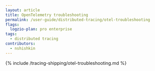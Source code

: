 ```yaml
---
layout: article
title: OpenTelemetry troubleshooting
permalink: /user-guide/distributed-tracing/otel-troubleshooting
flags:
  logzio-plan: pro enterprise
tags:
  - distributed tracing
contributors:
  - nshishkin
---
```

{% include /tracing-shipping/otel-troubleshooting.md %}
